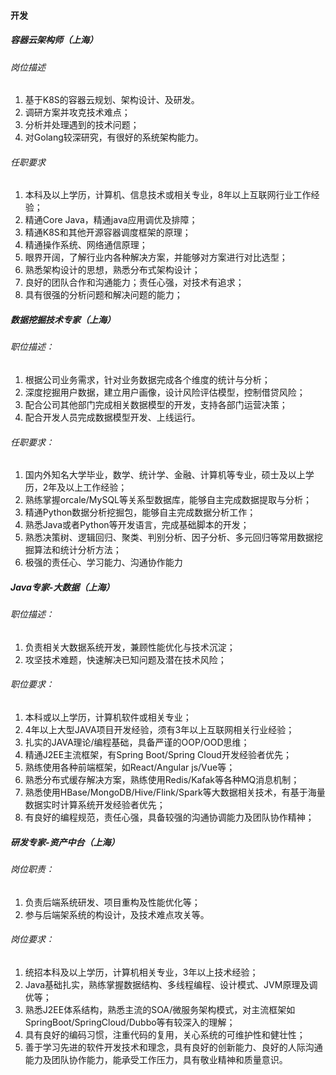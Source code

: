 
#### 开发

##### 容器云架构师（上海）

###### 岗位描述

1. 基于K8S的容器云规划、架构设计、及研发。
2. 调研方案并攻克技术难点；
3. 分析并处理遇到的技术问题；
4. 对Golang较深研究，有很好的系统架构能力。

###### 任职要求

1. 本科及以上学历，计算机、信息技术或相关专业，8年以上互联网行业工作经验；
2. 精通Core Java，精通java应用调优及排障；
3. 精通K8S和其他开源容器调度框架的原理；
4. 精通操作系统、网络通信原理；
5. 眼界开阔，了解行业内各种解决方案，并能够对方案进行对比选型；
6. 熟悉架构设计的思想，熟悉分布式架构设计；
7. 良好的团队合作和沟通能力；责任心强，对技术有追求；
8. 具有很强的分析问题和解决问题的能力；



##### 数据挖掘技术专家（上海）

###### 职位描述：

1. 根据公司业务需求，针对业务数据完成各个维度的统计与分析；
2. 深度挖掘用户数据，建立用户画像，设计风险评估模型，控制借贷风险；
3. 配合公司其他部门完成相关数据模型的开发，支持各部门运营决策；
4. 配合开发人员完成数据模型开发、上线运行。

###### 任职要求：

1. 国内外知名大学毕业，数学、统计学、金融、计算机等专业，硕士及以上学历，2年及以上工作经验；
2. 熟练掌握orcale/MySQL等关系型数据库，能够自主完成数据提取与分析；
3. 精通Python数据分析挖掘包，能够自主完成数据分析工作；
4. 熟悉Java或者Python等开发语言，完成基础脚本的开发；
5. 熟悉决策树、逻辑回归、聚类、判别分析、因子分析、多元回归等常用数据挖掘算法和统计分析方法；
6. 极强的责任心、学习能力、沟通协作能力

##### Java专家-大数据（上海）

###### 职位描述：

1. 负责相关大数据系统开发，兼顾性能优化与技术沉淀；
2. 攻坚技术难题，快速解决已知问题及潜在技术风险；

###### 职位要求：

1. 本科或以上学历，计算机软件或相关专业；
2. 4年以上大型JAVA项目开发经验，须有3年以上互联网相关行业经验；
3. 扎实的JAVA理论/编程基础，具备严谨的OOP/OOD思维；
4. 精通J2EE主流框架，有Spring Boot/Spring Cloud开发经验者优先；
5. 熟练使用各种前端框架，如React/Angular js/Vue等；
6. 熟悉分布式缓存解决方案，熟练使用Redis/Kafak等各种MQ消息机制；
7. 熟悉使用HBase/MongoDB/Hive/Flink/Spark等大数据相关技术，有基于海量数据实时计算系统开发经验者优先；
8. 有良好的编程规范，责任心强，具备较强的沟通协调能力及团队协作精神；



##### 研发专家-资产中台（上海）

###### 岗位职责：

1. 负责后端系统研发、项目重构及性能优化等；
2. 参与后端架系统的构设计，及技术难点攻关等。


###### 岗位要求：

1. 统招本科及以上学历，计算机相关专业，3年以上技术经验；
2. Java基础扎实，熟练掌握数据结构、多线程编程、设计模式、JVM原理及调优等；
3. 熟悉J2EE体系结构，熟悉主流的SOA/微服务架构模式，对主流框架如SpringBoot/SpringCloud/Dubbo等有较深入的理解；
4. 具有良好的编码习惯，注重代码的复用，关心系统的可维护性和健壮性；
5. 善于学习先进的软件开发技术和理念，具有良好的创新能力、良好的人际沟通能力及团队协作能力，能承受工作压力，具有敬业精神和质量意识。



